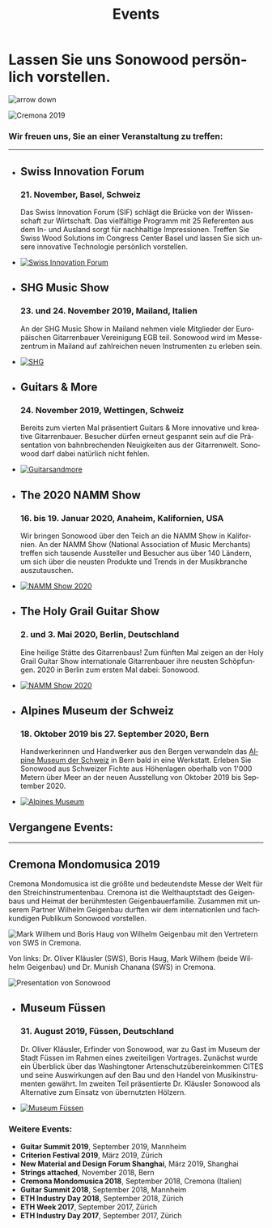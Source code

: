 ﻿---
lang: de
title: 'Events'
order: 8
---

<div class="full-width-kenburns">
<div class="wrap-bg-image">

# Lassen Sie uns Sonowood persönlich vorstellen.

![arrow down](/assets/images/arrow-d-white.svg)

</div>
<img srcset="/assets/images/Cremona2019.JPG"
     src="/assets/images/Cremona2019.JPG" alt="Cremona 2019">
</div>

<div class="full-width">
<div class="wrap -cols2">

### Wir freuen uns, Sie an einer Veranstaltung zu treffen:

---

- ## Swiss Innovation Forum
  ### 21. November, Basel, Schweiz

  Das Swiss Innovation Forum (SIF) schlägt die Brücke von der Wissenschaft zur Wirtschaft. Das vielfältige Programm mit 25 Referenten aus dem In- und Ausland sorgt für nachhaltige Impressionen. Treffen Sie Swiss Wood Solutions im Congress Center Basel und lassen Sie sich unsere innovative Technologie persönlich vorstellen. 

- <a href="https://www.swiss-innovation.com" target="_blank">![Swiss Innovation Forum](/assets/images/event_swissinnovationforum.png)</a>

</div>
</div>

<div class="full-width-grey">
<div class="wrap -cols2">

- ## SHG Music Show
  ### 23. und 24. November 2019, Mailand, Italien

  An der SHG Music Show in Mailand nehmen viele Mitglieder der Europäischen Gitarrenbauer Vereinigung EGB teil. Sonowood wird im Messezentrum in Mailand auf zahlreichen neuen Instrumenten zu erleben sein. 

- <a href="https://www.facebook.com/SHGMusicShowMilano/" target="_blank">![SHG](/assets/images/events_shg.png)</a>

</div>
</div>

<div class="full-width">
<div class="wrap -cols2">

- ## Guitars & More
  ### 24. November 2019, Wettingen, Schweiz

  Bereits zum vierten Mal präsentiert Guitars & More innovative und kreative Gitarrenbauer. Besucher dürfen erneut gespannt sein auf die Präsentation von bahnbrechenden Neuigkeiten aus der Gitarrenwelt. Sonowood darf dabei natürlich nicht fehlen.

- <a href="https://www.guitarsandmore.ch/welcome/index.html" target="_blank">![Guitarsandmore](/assets/images/events_guitarsandmore.jpg)</a>

</div>
</div>

<div class="full-width-grey">
<div class="wrap -cols2">

- ## The 2020 NAMM Show
  ### 16. bis 19. Januar 2020, Anaheim, Kalifornien, USA

   Wir bringen Sonowood über den Teich an die NAMM Show in Kalifornien. An der NAMM Show (National Association of Music Merchants) treffen sich tausende Aussteller und Besucher aus über 140 Ländern, um sich über die neusten Produkte und Trends in der Musikbranche auszutauschen. 

- <a href="https://www.namm.org/thenammshow/2020/attend/" target="_blank">![NAMM Show 2020](/assets/images/events_namm2020.jpg)</a>

</div>
</div>

<div class="full-width">
<div class="wrap -cols2">

- ## The Holy Grail Guitar Show 
  ### 2. und 3. Mai 2020, Berlin, Deutschland

    Eine heilige Stätte des Gitarrenbaus! Zum fünften Mal zeigen an der Holy Grail Guitar Show internationale Gitarrenbauer ihre neusten Schöpfungen. 2020 in Berlin zum ersten Mal dabei: Sonowood.

- <a href="https://www.holygrailguitarshow.com/" target="_blank">![NAMM Show 2020](/assets/images/events_holygrail.png)</a>

</div>
</div>

<div class="full-width-grey">
<div class="wrap -cols2">

- ## Alpines Museum der Schweiz
  ### 18. Oktober 2019 bis 27. September 2020, Bern

   Handwerkerinnen und Handwerker aus den Bergen verwandeln das <a href="https://www.alpinesmuseum.ch/de/ausstellungen/werkstatt-alpen" target="_blank">Alpine Museum der Schweiz</a> in Bern bald in eine Werkstatt. Erleben Sie Sonowood aus Schweizer Fichte aus Höhenlagen oberhalb von 1'000 Metern über Meer an der neuen Ausstellung von Oktober 2019 bis September 2020.

- <a href="https://www.alpinesmuseum.ch/de/ausstellungen/werkstatt-alpen" target="_blank">![Alpines Museum](/assets/images/AlpinesMuseum.jpg)</a>

</div>
</div>

<div class="full-width">
<div class="wrap -cols2">

## Vergangene Events:

---

  ## Cremona Mondomusica 2019

  Cremona Mondomusica ist die größte und bedeutendste Messe der Welt für den Streichinstrumentenbau. Cremona ist die Welthauptstadt des Geigenbaus und Heimat der berühmtesten Geigenbauerfamilie. Zusammen mit unserem Partner Wilhelm Geigenbau durften wir dem internationlen und fachkundigen Publikum Sonowood vorstellen.

<img srcset="/assets/images/Cremona2019.JPG"
     src="/assets/images/Cremona2019.JPG" alt="Mark Wilhem und Boris Haug von Wilhelm Geigenbau mit den Vertretern von SWS in Cremona.">
     <figcaption>Von links: Dr. Oliver Kläusler (SWS), Boris Haug, Mark Wilhem (beide Wilhelm Geigenbau) und Dr. Munish Chanana (SWS) in Cremona.</figcaption>

<img srcset="/assets/images/Cremona2019_2.JPG"
     src="/assets/images/Cremona2019_2.JPG" alt="Presentation von Sonowood">
     <figcaption></figcaption>

</div>
</div>

<div class="full-width-grey">
<div class="wrap -cols2">

- ## Museum Füssen

  ### 31. August 2019, Füssen, Deutschland

  Dr. Oliver Kläusler, Erfinder von Sonowood, war zu Gast im Museum der Stadt Füssen im Rahmen eines zweiteiligen Vortrages. Zunächst wurde ein Überblick über das Washingtoner Artenschutzübereinkommen CITES und seine Auswirkungen auf den Bau und den Handel von Musikinstrumenten gewährt. Im zweiten Teil präsentierte Dr. Kläusler Sonowood als Alternative zum Einsatz von übernutzten Hölzern.

- <a href="https://www.stadt-fuessen.de/museum.html" target="_blank">![Museum Füssen](/assets/images/Füssen.png)</a>

</div>
</div>

<div class="full-width-red">
<div class="wrap -center">

### Weitere Events:

  - **Guitar Summit 2019**, September 2019, Mannheim
  - **Criterion Festival 2019**, März 2019, Zürich
  - **New Material and Design Forum Shanghai**, März 2019, Shanghai
  - **Strings attached**, November 2018, Bern
  - **Cremona Mondomusica 2018**, September 2018, Cremona (Italien)
  - **Guitar Summit 2018**, September 2018, Mannheim
  - **ETH Industry Day 2018**, September 2018, Zürich
  - **ETH Week 2017**, September 2017, Zürich
  - **ETH Industry Day 2017**, September 2017, Zürich

</div>
</div>
